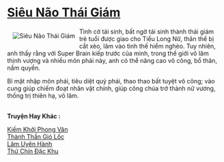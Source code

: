<a href="https://truyenwiki.net/sieu-nao-thai-giam.35333/" title="Siêu Não Thái Giám"><h1>Siêu Não Thái Giám</h1></a><div style="display:table"><img align="right" style="float: left; padding: 10px;" src="https://truyenwiki.net/a/img/str/src/35333.jpg" alt="Siêu Não Thái Giám">Tình cờ tái sinh, bất ngờ tái sinh thành thái giám trẻ tuổi được giao cho Tiểu Long Nữ, thân thể bị cắt xẻo, lâm vào tình thế hiểm nghèo. Tuy nhiên, anh thấy rằng với Super Brain kiếp trước của mình, trong thế giới võ lâm thịnh vượng và nhiều môn phái này, anh có thể nâng cao võ công, bổ thân, nắm quyền.<p></p> Bí mật nhập môn phái, tiêu diệt quỷ phái, thao thao bất tuyệt võ công; vào cung giúp chiếm đoạt nhân vật chính, giúp công chúa trở thành nữ vương, thống trị thiên hạ, võ lâm.</div><p><br><b>Truyện Hay Khác :</b></p><a href="https://truyenwiki.net/kiem-khoi-phong-van.35926/" alt="Kiếm Khởi Phong Vân">Kiếm Khởi Phong Vân</a><br/><a href="https://sangtacviet.wordpress.com/2020/10/22/thanh-than-gio-loc/" alt="Thành Thần Gió Lốc">Thành Thần Gió Lốc</a><br/><a href="https://sangtacviet.wordpress.com/2020/10/22/lam-uyen-hanh/" alt="Lâm Uyên Hành">Lâm Uyên Hành</a><br/><a href="https://github.com/nownovels/wikidich/tree/master/truyenhay/35367" alt="Thứ Chín Đặc Khu">Thứ Chín Đặc Khu</a><br/>